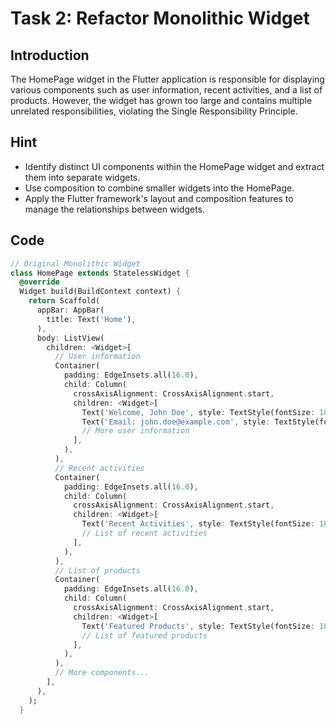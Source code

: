 # Task 2: Refactor Monolithic Widget

## Introduction

The HomePage widget in the Flutter application is responsible for displaying various components such as user information, recent activities, and a list of products. However, the widget has grown too large and contains multiple unrelated responsibilities, violating the Single Responsibility Principle.

## Hint

- Identify distinct UI components within the HomePage widget and extract them into separate widgets.
- Use composition to combine smaller widgets into the HomePage.
- Apply the Flutter framework's layout and composition features to manage the relationships between widgets.

## Code

```dart
// Original Monolithic Widget
class HomePage extends StatelessWidget {
  @override
  Widget build(BuildContext context) {
    return Scaffold(
      appBar: AppBar(
        title: Text('Home'),
      ),
      body: ListView(
        children: <Widget>[
          // User information
          Container(
            padding: EdgeInsets.all(16.0),
            child: Column(
              crossAxisAlignment: CrossAxisAlignment.start,
              children: <Widget>[
                Text('Welcome, John Doe', style: TextStyle(fontSize: 18.0)),
                Text('Email: john.doe@example.com', style: TextStyle(fontSize: 16.0)),
                // More user information
              ],
            ),
          ),
          // Recent activities
          Container(
            padding: EdgeInsets.all(16.0),
            child: Column(
              crossAxisAlignment: CrossAxisAlignment.start,
              children: <Widget>[
                Text('Recent Activities', style: TextStyle(fontSize: 18.0)),
                // List of recent activities
              ],
            ),
          ),
          // List of products
          Container(
            padding: EdgeInsets.all(16.0),
            child: Column(
              crossAxisAlignment: CrossAxisAlignment.start,
              children: <Widget>[
                Text('Featured Products', style: TextStyle(fontSize: 18.0)),
                // List of featured products
              ],
            ),
          ),
          // More components...
        ],
      ),
    );
  }
```
